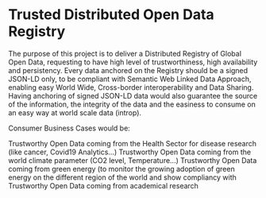 # Trusted Distributed Open Data Registry

The purpose of this project is to deliver a Distributed Registry of Global Open Data, requesting to have high level of trustworthiness, high availability and persistency. Every data anchored on the Registry should be a signed JSON-LD only, to be compliant with Semantic Web Linked Data Approach, enabling easy World Wide, Cross-border interoperability and Data Sharing. Having anchoring of signed JSON-LD data would also guarantee the source of the information, the integrity of the data and the easiness to consume on an easy way at world scale data (introp).

Consumer Business Cases would be:

Trustworthy Open Data coming from the Health Sector for disease research (like cancer, Covid19 Analytics...)
Trustworthy Open Data coming from the world climate parameter (CO2 level, Temperature...)
Trustworthy Open Data coming from green energy (to monitor the growing adoption of green energy on the different region of the world and show compliancy with
Trustworthy Open Data coming from academical research
